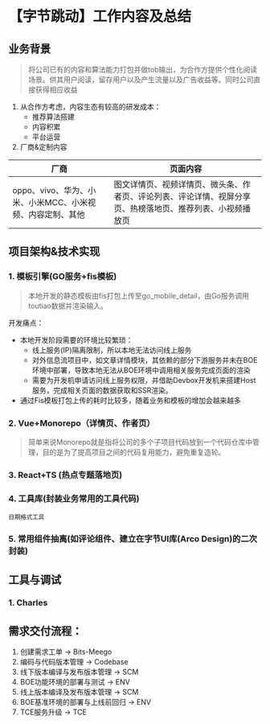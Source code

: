 # 【字节跳动】工作内容及总结

## 业务背景

> 将公司已有的内容和算法能力打包并做tob输出，为合作方提供个性化阅读场景。供其用户阅读，留存用户以及产生流量以及广告收益等。同时公司直接获得相应收益

1. 从合作方考虑，内容生态有较高的研发成本：
   - 推荐算法搭建
   - 内容积累
   - 平台运营
2. 厂商&定制内容

厂商 | 页面内容
--- | ---
oppo、vivo、华为、小米、小米MCC、小米视频、内容定制、其他 | 图文详情页、视频详情页、微头条、作者页、评论列表、评论详情、视屏分享页、热榜落地页、推荐列表、小视频播放页

## 项目架构&技术实现

### 1. 模板引擎(GO服务+fis模板)
> 本地开发的静态模板由fis打包上传至go_mobile_detail，由Go服务调用toutiao数据并渲染输入。

开发痛点：
- 本地开发阶段需要的环境比较繁琐：
  - 线上服务(IP)隔离限制，所以本地无法访问线上服务
  - 对外信息流项目中，如文章详情模块，其依赖的部分下游服务并未在BOE环境中部署，导致本地无法从BOE环境中调用相关服务完成页面的渲染
  - 需要为开发机申请访问线上服务权限，并借助Devbox开发机来搭建Host服务，完成相关页面的数据获取和SSR渲染。
- 通过Fis模板打包上传的耗时比较多，随着业务和模板的增加会越来越多

### 2. Vue+Monorepo（详情页、作者页）

> 简单来说Monorepo就是指将公司的多个子项目代码放到一个代码仓库中管理，目的是为了提高项目之间的代码复用能力，避免重复造轮。

### 3. React+TS (热点专题落地页)

### 4. 工具库(封装业务常用的工具代码) 
    日期格式工具

### 5. 常用组件抽离(如评论组件、建立在字节UI库(Arco Design)的二次封装)

## 工具与调试

### 1. Charles

## 需求交付流程：

1. 创建需求工单 ->  Bits-Meego
2. 编码与代码版本管理  -> Codebase 
3. 线下版本编译与发布版本管理  -> SCM
4. BOE功能环境的部署与测试  -> ENV 
5. 线上版本编译及发布版本管理   -> SCM 
6. BOE基准环境的部署与上线前回归 -> ENV 
7. TCE服务升级 -> TCE